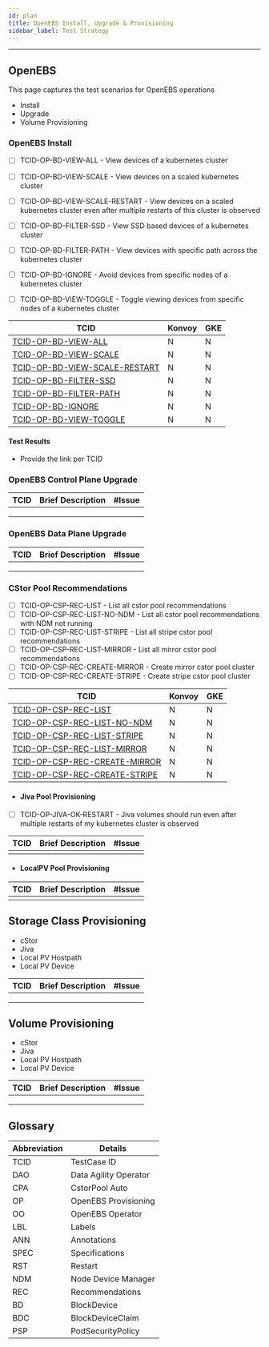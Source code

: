 ```yaml
---
id: plan
title: OpenEBS Install, Upgrade & Provisioning
sidebar_label: Test Strategy
---
```

------

## OpenEBS
This page captures the test scenarios for OpenEBS operations
- Install
- Upgrade
- Volume Provisioning 


###  OpenEBS Install

- [ ] TCID-OP-BD-VIEW-ALL - View devices of a kubernetes cluster
- [ ] TCID-OP-BD-VIEW-SCALE - View devices on a scaled kubernetes cluster
- [ ] TCID-OP-BD-VIEW-SCALE-RESTART - View devices on a scaled kubernetes cluster even after multiple restarts of this cluster is observed
- [ ] TCID-OP-BD-FILTER-SSD - View SSD based devices of a kubernetes cluster
- [ ] TCID-OP-BD-FILTER-PATH - View devices with specific path across the kubernetes cluster
- [ ] TCID-OP-BD-IGNORE - Avoid devices from specific nodes of a kubernetes cluster
- [ ] TCID-OP-BD-VIEW-TOGGLE - Toggle viewing devices from specific nodes of a kubernetes cluster



| TCID                                                                   | Konvoy | GKE  |
| ---------------------------------------------------------------------- | ------ | ---- |
| [TCID-OP-BD-VIEW-ALL](TCID-OP-BD-VIEW-ALL)                             | N      | N    |
| [TCID-OP-BD-VIEW-SCALE](TCID-OP-BD-VIEW-SCALE)                         | N      | N    |
| [TCID-OP-BD-VIEW-SCALE-RESTART](TCID-OP-BD-VIEW-SCALE-RESTART)         | N      | N    |
| [TCID-OP-BD-FILTER-SSD](TCID-OP-BD-FILTER-SSD)                         | N      | N    |
| [TCID-OP-BD-FILTER-PATH](TCID-OP-BD-FILTER-PATH)                       | N      | N    |
| [TCID-OP-BD-IGNORE](TCID-OP-BD-IGNORE)                                 | N      | N    |
| [TCID-OP-BD-VIEW-TOGGLE](TCID-OP-BD-VIEW-TOGGLE)                       | N      | N    |


#### Test Results
- Provide the link per TCID


###  OpenEBS Control Plane Upgrade


| TCID | Brief Description | #Issue |
| ---- | ----------------- | ------ |
|      |                   |        |
|      |                   |        |
|      |                   |        |

### OpenEBS Data Plane Upgrade


| TCID | Brief Description | #Issue |
| ---- | ----------------- | ------ |
|      |                   |        |
|      |                   |        |
|      |                   |        |


### CStor Pool Recommendations 
- [ ] TCID-OP-CSP-REC-LIST - List all cstor pool recommendations
- [ ] TCID-OP-CSP-REC-LIST-NO-NDM - List all cstor pool recommendations with NDM not running
- [ ] TCID-OP-CSP-REC-LIST-STRIPE - List all stripe cstor pool recommendations
- [ ] TCID-OP-CSP-REC-LIST-MIRROR - List all mirror cstor pool recommendations
- [ ] TCID-OP-CSP-REC-CREATE-MIRROR - Create mirror cstor pool cluster
- [ ] TCID-OP-CSP-REC-CREATE-STRIPE - Create stripe cstor pool cluster

| TCID                                                            | Konvoy | GKE  |
| --------------------------------------------------------------- | ------ | ---- |
| [TCID-OP-CSP-REC-LIST](TCID-OP-CSP-REC-LIST)                    | N      | N    |
| [TCID-OP-CSP-REC-LIST-NO-NDM](TCID-OP-CSP-REC-LIST-NO-NDM)      | N      | N    |
| [TCID-OP-CSP-REC-LIST-STRIPE](TCID-OP-CSP-REC-LIST-STRIPE)      | N      | N    |
| [TCID-OP-CSP-REC-LIST-MIRROR](TCID-OP-CSP-REC-LIST-MIRROR)      | N      | N    |
| [TCID-OP-CSP-REC-CREATE-MIRROR](TCID-OP-CSP-REC-CREATE-MIRROR)  | N      | N    |
| [TCID-OP-CSP-REC-CREATE-STRIPE](TCID-OP-CSP-REC-CREATE-STRIPE)  | N      | N    |


- #### Jiva Pool Provisioning 

- [ ] TCID-OP-JIVA-OK-RESTART - Jiva volumes should run even after multiple restarts of my kubernetes cluster is observed

| TCID | Brief Description | #Issue |
| ---- | ----------------- | ------ |
|      |                   |        |

- #### LocalPV Pool Provisioning 


| TCID | Brief Description | #Issue |
| ---- | ----------------- | ------ |
|      |                   |        |

##  Storage Class Provisioning

- cStor
- Jiva
- Local PV Hostpath
- Local PV Device

| TCID | Brief Description | #Issue |
| ---- | ----------------- | ------ |
|      |                   |        |
|      |                   |        |
|      |                   |        |



##  Volume  Provisioning

- cStor
- Jiva
- Local PV Hostpath
- Local PV Device

| TCID | Brief Description | #Issue |
| ---- | ----------------- | ------ |
|      |                   |        |
|      |                   |        |
|      |                   |        |

## Glossary

| Abbreviation     | Details                           |
| ---------------- | --------------------------------- |
| TCID             | TestCase ID                       |
| DAO              | Data Agility Operator             |
| CPA              | CstorPool Auto                    |
| OP               | OpenEBS Provisioning              |
| OO               | OpenEBS Operator                  |
| LBL              | Labels                            |
| ANN              | Annotations                       |
| SPEC             | Specifications                    |
| RST              | Restart                           |
| NDM              | Node Device Manager               |
| REC              | Recommendations                   |
| BD               | BlockDevice                       |
| BDC              | BlockDeviceClaim                  |
| PSP              | PodSecurityPolicy                 |
